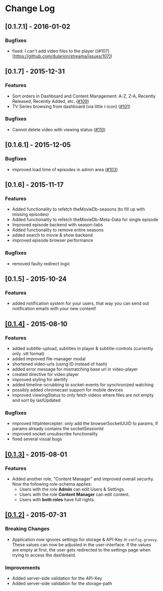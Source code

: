 # Change Log

## [0.1.7.1] - 2016-01-02
### Bugfixes
- fixed: I can't add video files to the player ((#107)[https://github.com/dularion/streama/issues/107])


## [0.1.7] - 2015-12-31
### Features
- Sort orders in Dashboard and Content Management: A-Z, Z-A, Recently Released, Recently Added, etc. ([#109](https://github.com/dularion/streama/issues/109))
- TV Series browsing from dashboard (via little i-icon) ([#101](https://github.com/dularion/streama/issues/101))

### Bugfixes
- Cannot delete video with viewing status ([#110](https://github.com/dularion/streama/issues/110))



## [0.1.6.1] - 2015-12-05

### Bugfixes
- improved load time of episodes in admin area ([#103](https://github.com/dularion/streama/issues/103))


## [0.1.6] - 2015-11-17
### Features
- Added functionality to refetch theMovieDb-seasons (to fill up with missing episodes)
- Added functionality to refetch theMovieDb-Meta-Data for single episode
- Improved episode backend with season-tabs
- Added functionality to remove entire seasons
- added search to movie & show backend
- improved episode browser performance

### Bugfixes
- removed faulty redirect logic


## [0.1.5] - 2015-10-24
### Features
- added notification system for your users, that way you can send out notification emails with your new content! 


## [[0.1.4]](https://github.com/dularion/streama/commit/7f2f0b14b02711ed4596bacf59eb94c6081ae2c2) - 2015-08-10
### Features
- added subtitle-upload, subtitles in player & subtitle-controls (currently only .vtt format)
- added improved file-manager modal
- shortened video-urls (using ID instead of hash)
- added error message for mismatching base url in video-player
- created directive for video player
- improved styling for alertify
- added timeline-scrubbing to socket-events for synchronized watching
- possibly added chromecast support for mobile devices
- improved viewingStatus to only fetch videos where files are not empty and sort by lastUpdated

### Bugfixes
- improved httpIntercepter: only add the browserSocketUUID to params, if params already contains the socketSessionId
- improved socket unsubscribe functionality
- fixed several visual bugs



## [[0.1.3]](https://github.com/dularion/streama/commit/b52f98a96a759da1024daad632be382d1cef9b57) - 2015-08-01
### Features
- Added another role, "Content Manager" and improved overall security. Now the following role-schema applies:
  - Users with the role **Admin** can edit Users & Settings. 
  - Users with the role **Content Manager** can edit content. 
  - Users with **both roles** have full rights.


## [[0.1.2]](https://github.com/dularion/streama/commit/68cf2fb474226399e1558c3f1088aff6a49c7328) - 2015-07-31
### Breaking Changes
- Application now ignores settings for storage & API-Key in `config.groovy`. These values can now be adjusted in the user-interface. If the values are empty at first, the user gets redirected to the settings page when trying to access the dashboard. 

### Improvements
- Added server-side validation for the API-Key
- Added server-side validation for the storage-path
